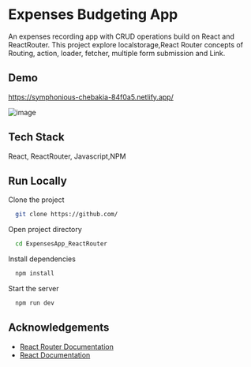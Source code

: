
# Expenses Budgeting App

An expenses recording app with CRUD operations build on React and ReactRouter. 
This project explore localstorage,React Router concepts of Routing, action, loader, fetcher, multiple form submission and Link.

## Demo

https://symphonious-chebakia-84f0a5.netlify.app/

![image](https://github.com/Amkr9955/ExpensesApp_ReactRouter/assets/92258606/8f654208-dbba-431e-ba60-3ee940b8ce5a)


## Tech Stack

 React, ReactRouter, Javascript,NPM




## Run Locally

Clone the project

```bash
  git clone https://github.com/
```
Open project directory

```bash
  cd ExpensesApp_ReactRouter
```
Install dependencies

```bash
  npm install
```

Start the server

```bash
  npm run dev
```


## Acknowledgements

 - [React Router Documentation](https://reactrouter.com/en/main)
 - [React Documentation](https://react.dev/)
 


